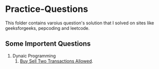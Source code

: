 # Practice-Questions

This folder contains varoius question's solution that I solved on sites like geeksforgeeks, pepcoding and leetcode.

## Some Importent Questions 

1. Dynaic Programming 
    1. [Buy Sell Two Transactions Allowed](https://github.com/maharana0299/Practice-Questions/blob/master/DynamicProgramming/BuySellTwoTransaction.java).

